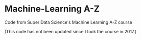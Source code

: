 # Machine-Learning A-Z

Code from Super Data Science's Machine Learning A-Z course

(This code has not been updated since I took the course in 2017.)
